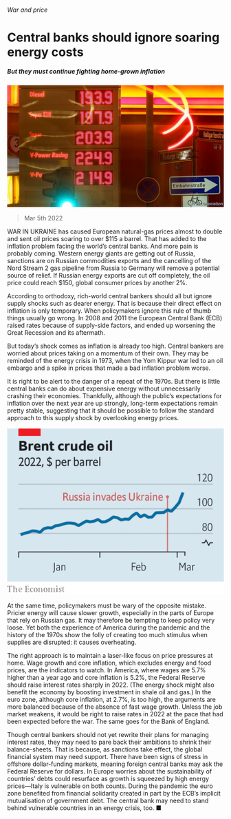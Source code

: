 ###### War and price

# Central banks should ignore soaring energy costs 

##### But they must continue fighting home-grown inflation 

![image](images/20220305_ldp505.jpg) 

> Mar 5th 2022 

WAR IN UKRAINE has caused European natural-gas prices almost to double and sent oil prices soaring to over $115 a barrel. That has added to the inflation problem facing the world’s central banks. And more pain is probably coming. Western energy giants are getting out of Russia, sanctions are  on Russian commodities exports and the cancelling of the Nord Stream 2 gas pipeline from Russia to Germany will remove a potential source of relief. If Russian energy exports are cut off completely, the oil price could reach $150,  global consumer prices by another 2%.

According to orthodoxy, rich-world central bankers should all but ignore supply shocks such as dearer energy. That is because their direct effect on inflation is only temporary. When policymakers ignore this rule of thumb things usually go wrong. In 2008 and 2011 the European Central Bank (ECB) raised rates because of supply-side factors, and ended up worsening the Great Recession and its aftermath.


But today’s shock comes as inflation is already too high. Central bankers are worried about prices taking on a momentum of their own. They may be reminded of the energy crisis in 1973, when the Yom Kippur war led to an oil embargo and a spike in prices that made a bad inflation problem worse.

It is right to be alert to the danger of a repeat of the 1970s. But there is little central banks can do about expensive energy without unnecessarily crashing their economies. Thankfully, although the public’s expectations for inflation over the next year are up strongly, long-term expectations remain pretty stable, suggesting that it should be possible to follow the standard approach to this supply shock by overlooking energy prices.

![image](images/20220305_LDC462.png) 


At the same time, policymakers must be wary of the opposite mistake. Pricier energy will cause slower growth, especially in the parts of Europe that rely on Russian gas. It may therefore be tempting to keep policy very loose. Yet both the experience of America during the pandemic and the history of the 1970s show the folly of creating too much stimulus when supplies are disrupted: it causes overheating.

The right approach is to maintain a laser-like focus on price pressures at home. Wage growth and core inflation, which excludes energy and food prices, are the indicators to watch. In America, where wages are 5.7% higher than a year ago and core inflation is 5.2%, the Federal Reserve should raise interest rates sharply in 2022. (The energy shock might also benefit the economy by boosting investment in shale oil and gas.) In the euro zone, although core inflation, at 2.7%, is too high, the arguments are more balanced because of the absence of fast wage growth. Unless the job market weakens, it would be right to raise rates in 2022 at the pace that had been expected before the war. The same goes for the Bank of England.

Though central bankers should not yet rewrite their plans for managing interest rates, they may need to pare back their ambitions to shrink their balance-sheets. That is because, as sanctions take effect, the global financial system may need support. There have been signs of stress in offshore dollar-funding markets, meaning foreign central banks may ask the Federal Reserve for dollars. In Europe worries about the sustainability of countries’ debts could resurface as growth is squeezed by high energy prices—Italy is vulnerable on both counts. During the pandemic the euro zone benefited from financial solidarity created in part by the ECB’s implicit mutualisation of government debt. The central bank may need to stand behind vulnerable countries in an energy crisis, too. ■

